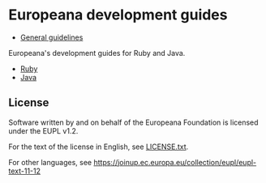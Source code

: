 # Europeana development guides

* [General guidelines](general.md)

Europeana's development guides for Ruby and Java.

* [Ruby](ruby.md)
* [Java](java.md)

## License

Software written by and on behalf of the Europeana Foundation is licensed under
the EUPL v1.2.

For the text of the license in English, see [LICENSE.txt](LICENSE.txt).

For other languages, see https://joinup.ec.europa.eu/collection/eupl/eupl-text-11-12
